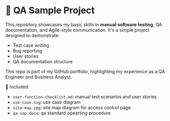 # 🧪 QA Sample Project

This repository showcases my basic skills in **manual software testing**, QA documentation, and Agile-style communication. It's a simple project designed to demonstrate:

- Test case writing
- Bug reporting
- User stories
- QA documentation structure

This repo is part of my GitHub portfolio, highlighting my experience as a QA Engineer and Business Analyst.

📄 Included:
- `user-function-checklist.md`: manual test scenarios and user stories
- `use-case.svg`: use case diagram
- `site-map.jpg`: site map diagram for access control page
- `qa-sop.docx`: qa standard opearting procedure
